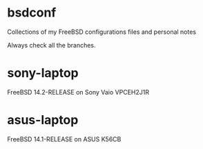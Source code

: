 # bsdconf

Collections of my FreeBSD configurations files and personal notes

Always check all the branches.

# sony-laptop

FreeBSD 14.2-RELEASE on Sony Vaio VPCEH2J1R

# asus-laptop

FreeBSD 14.1-RELEASE on ASUS K56CB
